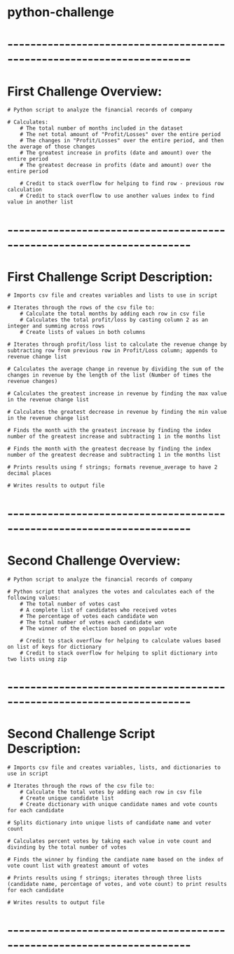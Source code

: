 # python-challenge

# ----------------------------------------------------------------------
# First Challenge Overview:

    # Python script to analyze the financial records of company

    # Calculates:
        # The total number of months included in the dataset
        # The net total amount of "Profit/Losses" over the entire period
        # The changes in "Profit/Losses" over the entire period, and then the average of those changes
        # The greatest increase in profits (date and amount) over the entire period
        # The greatest decrease in profits (date and amount) over the entire period

        # Credit to stack overflow for helping to find row - previous row calculation
        # Credit to stack overflow to use another values index to find value in another list
        
# ----------------------------------------------------------------------

# First Challenge Script Description:

    # Imports csv file and creates variables and lists to use in script

    # Iterates through the rows of the csv file to: 
        # Calculate the total months by adding each row in csv file 
        # Calculates the total profit/loss by casting column 2 as an integer and summing across rows
        # Create lists of values in both columns

    # Iterates through profit/loss list to calculate the revenue change by subtracting row from previous row in Profit/Loss column; appends to revenue change list

    # Calculates the average change in revenue by dividing the sum of the changes in revenue by the length of the list (Number of times the revenue changes)

    # Calculates the greatest increase in revenue by finding the max value in the revenue change list

    # Calculates the greatest decrease in revenue by finding the min value in the revenue change list

    # Finds the month with the greatest increase by finding the index number of the greatest increase and subtracting 1 in the months list

    # Finds the month with the greatest decrease by finding the index number of the greatest decrease and subtracting 1 in the months list

    # Prints results using f strings; formats revenue_average to have 2 decimal places

    # Writes results to output file

# ----------------------------------------------------------------------

# Second Challenge Overview:

    # Python script to analyze the financial records of company

    # Python script that analyzes the votes and calculates each of the following values:
        # The total number of votes cast
        # A complete list of candidates who received votes
        # The percentage of votes each candidate won
        # The total number of votes each candidate won
        # The winner of the election based on popular vote

        # Credit to stack overflow for helping to calculate values based on list of keys for dictionary
        # Credit to stack overflow for helping to split dictionary into two lists using zip

# ----------------------------------------------------------------------

# Second Challenge Script Description:

    # Imports csv file and creates variables, lists, and dictionaries to use in script

    # Iterates through the rows of the csv file to: 
        # Calculate the total votes by adding each row in csv file 
        # Create unique candidate list
        # Create dictionary with unique candidate names and vote counts for each candidate

    # Splits dictionary into unique lists of candidate name and voter count

    # Calculates percent votes by taking each value in vote count and divinding by the total number of votes

    # Finds the winner by finding the candiate name based on the index of vote count list with greatest amount of votes

    # Prints results using f strings; iterates through three lists (candidate name, percentage of votes, and vote count) to print results for each candidate

    # Writes results to output file

# ----------------------------------------------------------------------


